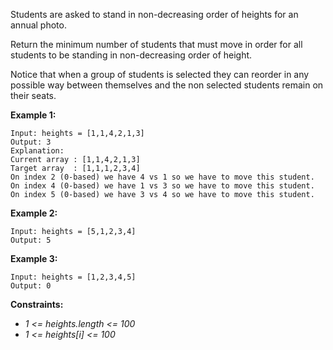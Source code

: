 Students are asked to stand in non-decreasing order of heights for an annual photo.

Return the minimum number of students that must move in order for all students to be standing in non-decreasing order of height.

Notice that when a group of students is selected they can reorder in any possible way between themselves and the non selected students remain on their seats.

**Example 1:**
```
Input: heights = [1,1,4,2,1,3]
Output: 3
Explanation:
Current array : [1,1,4,2,1,3]
Target array  : [1,1,1,2,3,4]
On index 2 (0-based) we have 4 vs 1 so we have to move this student.
On index 4 (0-based) we have 1 vs 3 so we have to move this student.
On index 5 (0-based) we have 3 vs 4 so we have to move this student.
```

**Example 2:**
```
Input: heights = [5,1,2,3,4]
Output: 5
```

**Example 3:**
```
Input: heights = [1,2,3,4,5]
Output: 0
```

**Constraints:**

* *1 <= heights.length <= 100*
* *1 <= heights[i] <= 100*